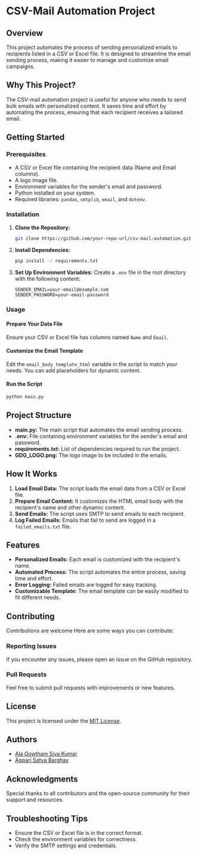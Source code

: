 # CSV-Mail Automation Project

## Overview
This project automates the process of sending personalized emails to recipients listed in a CSV or Excel file. It is designed to streamline the email sending process, making it easier to manage and customize email campaigns.

## Why This Project?
The CSV-mail automation project is useful for anyone who needs to send bulk emails with personalized content. It saves time and effort by automating the process, ensuring that each recipient receives a tailored email.

## Getting Started

### Prerequisites
- A CSV or Excel file containing the recipient data (Name and Email columns).
- A logo image file.
- Environment variables for the sender's email and password.
- Python installed on your system.
- Required libraries: `pandas`, `smtplib`, `email`, and `dotenv`.

### Installation
1. **Clone the Repository:**
   ```bash
   git clone https://github.com/your-repo-url/csv-mail-automation.git
   ```

2. **Install Dependencies:**
   ```bash
   pip install -r requirements.txt
   ```

3. **Set Up Environment Variables:**
   Create a `.env` file in the root directory with the following content:
   ```plaintext
   SENDER_EMAIL=your-email@example.com
   SENDER_PASSWORD=your-email-password
   ```

### Usage

#### Prepare Your Data File
Ensure your CSV or Excel file has columns named `Name` and `Email`.

#### Customize the Email Template
Edit the `email_body_template_html` variable in the script to match your needs. You can add placeholders for dynamic content.

#### Run the Script
```bash
python main.py
```

## Project Structure

- **main.py:** The main script that automates the email sending process.
- **.env:** File containing environment variables for the sender's email and password.
- **requirements.txt:** List of dependencies required to run the project.
- **GDG_LOGO.png:** The logo image to be included in the emails.

## How It Works

1. **Load Email Data:**
   The script loads the email data from a CSV or Excel file.
2. **Prepare Email Content:**
   It customizes the HTML email body with the recipient's name and other dynamic content.
3. **Send Emails:**
   The script uses SMTP to send emails to each recipient.
4. **Log Failed Emails:**
   Emails that fail to send are logged in a `failed_emails.txt` file.

## Features

- **Personalized Emails:** Each email is customized with the recipient's name.
- **Automated Process:** The script automates the entire process, saving time and effort.
- **Error Logging:** Failed emails are logged for easy tracking.
- **Customizable Template:** The email template can be easily modified to fit different needs.

## Contributing
Contributions are welcome Here are some ways you can contribute:

### Reporting Issues
If you encounter any issues, please open an issue on the GitHub repository.

### Pull Requests
Feel free to submit pull requests with improvements or new features.

## License
This project is licensed under the [MIT License](https://opensource.org/licenses/MIT).

## Authors
- [Ala Gowtham Siva Kumar](https://github.com/gowtham-2oo5)
- [Appari Satya Barghav](https://github.com/satyabarghav)

## Acknowledgments
Special thanks to all contributors and the open-source community for their support and resources.

## Troubleshooting Tips
- Ensure the CSV or Excel file is in the correct format.
- Check the environment variables for correctness.
- Verify the SMTP settings and credentials.
